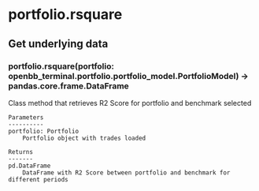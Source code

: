 # portfolio.rsquare

## Get underlying data 
### portfolio.rsquare(portfolio: openbb_terminal.portfolio.portfolio_model.PortfolioModel) -> pandas.core.frame.DataFrame

Class method that retrieves R2 Score for portfolio and benchmark selected

    Parameters
    ----------
    portfolio: Portfolio
        Portfolio object with trades loaded

    Returns
    -------
    pd.DataFrame
        DataFrame with R2 Score between portfolio and benchmark for different periods
